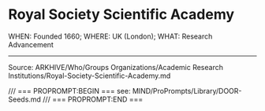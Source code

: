 # Royal Society Scientific Academy

WHEN: Founded 1660; WHERE: UK (London); WHAT: Research Advancement

---
Source: ARKHIVE/Who/Groups Organizations/Academic Research Institutions/Royal-Society-Scientific-Academy.md

/// === PROPROMPT:BEGIN ===
see: MIND/ProPrompts/Library/DOOR-Seeds.md
/// === PROPROMPT:END ===

